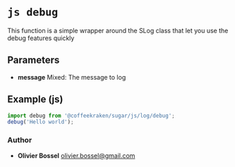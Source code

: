 


<!-- @namespace    sugar.js.debug -->
<!-- @name    debug -->

# ```js debug ```


This function is a simple wrapper around the SLog class that let you use the debug features quickly

## Parameters

- **message**  Mixed: The message to log



## Example (js)

```js
import debug from '@coffeekraken/sugar/js/log/debug';
debug('Hello world');
```


### Author
- **Olivier Bossel** <a href="mailto:olivier.bossel@gmail.com">olivier.bossel@gmail.com</a> 



